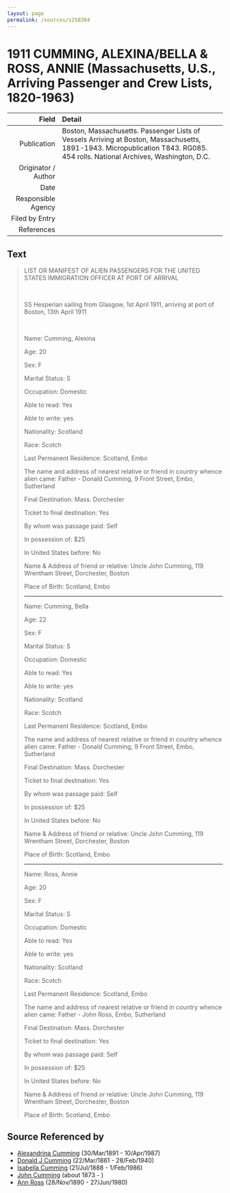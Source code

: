 ```yaml
---
layout: page
permalink: /sources/s258384
---
```


# 1911 CUMMING, ALEXINA/BELLA & ROSS, ANNIE (Massachusetts, U.S., Arriving Passenger and Crew Lists, 1820-1963)

Field | Detail
---:|:---
Publication | Boston, Massachusetts. Passenger Lists of Vessels Arriving at Boston, Massachusetts, 1891-1943. Micropublication T843. RG085. 454 rolls. National Archives, Washington, D.C.
Originator / Author | 
Date | 
Responsible Agency | 
Filed by Entry | 
References | 

## Text

> LIST OR MANIFEST OF ALIEN PASSENGERS FOR THE UNITED STATES IMMIGRATION OFFICER AT PORT OF ARRIVAL
>
> <br/>
>
> SS Hesperian sailing from Glasgow, 1st April 1911, arriving at port of Boston, 13th April 1911
>
> <br/>
>
> Name: Cumming, Alexina
>
> Age: 20
>
> Sex: F
>
> Marital Status: S
>
> Occupation: Domestic
>
> Able to read: Yes
>
> Able to write: yes
>
> Nationality: Scotland
>
> Race: Scotch
>
> Last Permanent Residence: Scotland, Embo
>
> The name and address of nearest relative or friend in country whence alien came: Father - Donald Cumming, 9 Front Street, Embo, Sutherland
>
> Final Destination: Mass. Dorchester
>
> Ticket to final destination: Yes
>
> By whom was passage paid: Self
>
> In possession of: $25
>
> In United States before: No
>
> Name & Address of friend or relative: Uncle John Cumming, 119 Wrentham Street, Dorchester, Boston
>
> Place of Birth: Scotland, Embo
>
> ---
>
> Name: Cumming, Bella
>
> Age: 22
>
> Sex: F
>
> Marital Status: S
>
> Occupation: Domestic
>
> Able to read: Yes
>
> Able to write: yes
>
> Nationality: Scotland
>
> Race: Scotch
>
> Last Permanent Residence: Scotland, Embo
>
> The name and address of nearest relative or friend in country whence alien came: Father - Donald Cumming, 9 Front Street, Embo, Sutherland
>
> Final Destination: Mass. Dorchester
>
> Ticket to final destination: Yes
>
> By whom was passage paid: Self
>
> In possession of: $25
>
> In United States before: No
>
> Name & Address of friend or relative: Uncle John Cumming, 119 Wrentham Street, Dorchester, Boston
>
> Place of Birth: Scotland, Embo
>
> ---
>
> Name: Ross, Annie
>
> Age: 20
>
> Sex: F
>
> Marital Status: S
>
> Occupation: Domestic
>
> Able to read: Yes
>
> Able to write: yes
>
> Nationality: Scotland
>
> Race: Scotch
>
> Last Permanent Residence: Scotland, Embo
>
> The name and address of nearest relative or friend in country whence alien came: Father - John Ross, Embo, Sutherland
>
> Final Destination: Mass. Dorchester
>
> Ticket to final destination: Yes
>
> By whom was passage paid: Self
>
> In possession of: $25
>
> In United States before: No
>
> Name & Address of friend or relative: Uncle John Cumming, 119 Wrentham Street, Dorchester, Boston
>
> Place of Birth: Scotland, Embo
>

## Source Referenced by

* [Alexandrina Cumming](../people/@57186713@-alexandrina-cumming-b1891-3-30-d1987-4-10.md) (30/Mar/1891 - 10/Apr/1987)
* [Donald J Cumming](../people/@20465544@-donald-j-cumming-b1861-3-22-d1940-2-28.md) (22/Mar/1861 - 28/Feb/1940)
* [Isabella Cumming](../people/@84684994@-isabella-cumming-b1888-7-21-d1986-2-1.md) (21/Jul/1888 - 1/Feb/1986)
* [John Cumming](../people/@87723702@-john-cumming-b1873-d.md) (about 1873 - )
* [Ann Ross](../people/@52613824@-ann-ross-b1890-11-28-d1980-6-27.md) (28/Nov/1890 - 27/Jun/1980)
